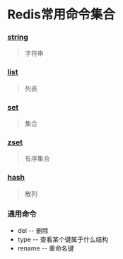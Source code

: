 # Redis常用命令集合

### [string](https://github.com/MasterJoyHunan/redisDocs/tree/master/string)
> 字符串
### [list](https://github.com/MasterJoyHunan/redisDocs/tree/master/list)
> 列表
### [set](https://github.com/MasterJoyHunan/redisDocs/tree/master/set)
> 集合
### [zset](https://github.com/MasterJoyHunan/redisDocs/tree/master/zset)
> 有序集合
### [hash](https://github.com/MasterJoyHunan/redisDocs/tree/master/hash)
> 散列
### 通用命令
* del -- 删除
* type -- 查看某个键属于什么结构
* rename -- 重命名键
